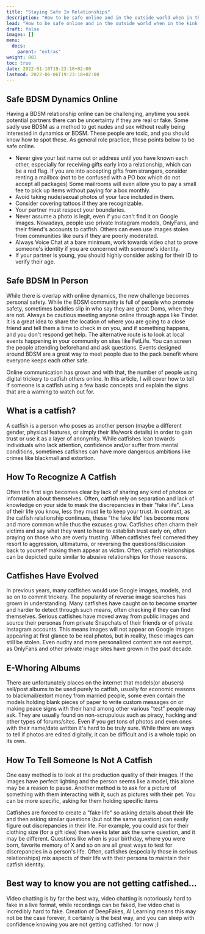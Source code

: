 ```yaml
---
title: "Staying Safe In Relationships"
description: "How to be safe online and in the outside world when in the kink community. Learn safe practices & advice."
lead: "How to be safe online and in the outside world when in the kink community. Learn safe practices & advice."
draft: false
images: []
menu:
  docs:
    parent: "extras"
weight: 001
toc: true
date: 2022-01-10T19:23:18+02:00
lastmod: 2022-06-06T19:23:18+02:00
---
```

## Safe BDSM Dynamics Online

Having a BDSM relationship online can be challenging, anytime you seek potential partners there can be uncertainty if they are real or fake. Some sadly use BDSM as a method to get nudes and sex without really being interested in dynamics or BDSM. These people are toxic, and you should know how to spot these. As general role practice, these points below to be safe online.

- Never give your last name out or address until you have known each other, especially for receiving gifts early into a relationship, which can be a red flag. If you are into accepting gifts from strangers, consider renting a mailbox (not to be confused with a PO box which do not accept all packages) Some mailrooms will even allow you to pay a small fee to pick up items without paying for a box monthly.
- Avoid taking nude/sexual photos of your face included in them.
- Consider covering tattoos if they are recognizable.
- Your partner must respect your boundaries.
- Never assume a photo is legit, even if you can't find it on Google images. Nowadays, people use private Instagram models, OnlyFans, and their friend's accounts to catfish. Others can even use images stolen from communities like ours if they are poorly moderated.
- Always Voice Chat at a bare minimum, work towards video chat to prove someone's identity if you are concerned with someone's identity.
- If your partner is young, you should highly consider asking for their ID to verify their age.

## Safe BDSM In Person

While there is overlap with online dynamics, the new challenge becomes personal safety. While the BDSM community is full of people who promote safety, sometimes baddies slip in who say they are great Doms, when they are not. Always be cautious meeting anyone online through apps like Tinder. It is a great idea to share the location of where you are going to a close friend and tell them a time to check in on you, and if something happens, and you don't respond get help.
The alternative route is to look at local events happening in your community on sites like FetLife. You can screen the people attending beforehand and ask questions. Events designed around BDSM are a great way to meet people due to the pack benefit where everyone keeps each other safe.

Online communication has grown and with that, the number of people using digital trickery to catfish others online. In this article, I will cover how to tell if someone is a catfish using a few basic concepts and explain the signs that are a warning to watch out for.

## What is a catfish?

A catfish is a person who poses as another person (maybe a different gender, physical features, or simply their life/work details) in order to gain trust or use it as a layer of anonymity. While catfishes lean towards individuals who lack attention, confidence and/or suffer from mental conditions, sometimes catfishes can have more dangerous ambitions like crimes like blackmail and extortion.

## How To Recognize A Catfish

Often the first sign becomes clear by lack of sharing any kind of photos or information about themselves. Often, catfish rely on separation and lack of knowledge on your side to mask the discrepancies in their "fake life". Less of their life you know, less they must lie to keep your trust. In contrast, as the catfish relationship continues, these "the fake life" lies become more and more common while thus the excuses grow. Catfishes often charm their victims and say what they want to hear to establish trust early on, often praying on those who are overly trusting.  When catfishes feel cornered they resort to aggression, ultimatums, or reversing the questions/discussion back to yourself making them appear as victim. Often, catfish relationships can be depicted quite similar to abusive relationships for those reasons.

## Catfishes Have Evolved

In previous years, many catfishes would use Google images, models, and so on to commit trickery. The popularity of reverse image searches has grown in understanding. Many catfishes have caught on to become smarter and harder to detect through such means, often checking if they can find themselves. Serious catfishes have moved away from public images and source their personas from private Snapchats of their friends or of private Instagram accounts. This means images will not appear on Google Images appearing at first glance to be real photos, but in reality, these images can still be stolen. Even nudity and more personalized content are not exempt, as OnlyFans and other private image sites have grown in the past decade.

## E-Whoring Albums

There are unfortunately places on the internet that models(or abusers) sell/post albums to be used purely to catfish, usually for economic reasons to blackmail/extort money from married people, some even contain the models holding blank pieces of paper to write custom messages on or making peace signs with their hand among other various "test" people may ask. They are usually found on non-scrupulous such as piracy, hacking and other types of forums/sites. Even if you get tons of photos and even ones with their name/date written it's hard to be truly sure. While there are ways to tell if photos are edited digitally, it can be difficult and is a whole topic on its own.

## How To Tell Someone Is Not A Catfish

One easy method is to look at the production quality of their images. If the images have perfect lighting and the person seems like a model, this alone may be a reason to pause. Another method is to ask for a picture of something with them interacting with it, such as pictures with their pet. You can be more specific, asking for them holding specific items

Catfishes are forced to create a "fake life" so asking details about their life and then asking similar questions (but not the same question) can easily figure out discrepancies in their life. For example, you could ask for their clothing size (for a gift idea) then weeks later ask the same question, and it may be different. Questions like when is your birthday, where you were born, favorite memory of X and so on are all great ways to test for discrepancies in a person's life. Often, catfishes (especially those in serious relationships) mix aspects of their life with their persona to maintain their catfish identity.

## Best way to know you are not getting catfished...

Video chatting is by far the best way, video chatting is notoriously hard to fake in a live format, while recordings can be faked, live video chat is incredibly hard to fake. Creation of DeepFakes, AI Learning means this may not be the case forever, it certainly is the best way, and you can sleep with confidence knowing you are not getting catfished. for now ;)